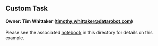 ## Custom Task

#### Owner: Tim Whittaker (timothy.whittaker@datarobot.com)

Please see the associated [notebook](custom_tasks/models/classification/python/graph_isomorphism_network/GNN_Custom_Task.ipynb) in this directory for details on this example.  